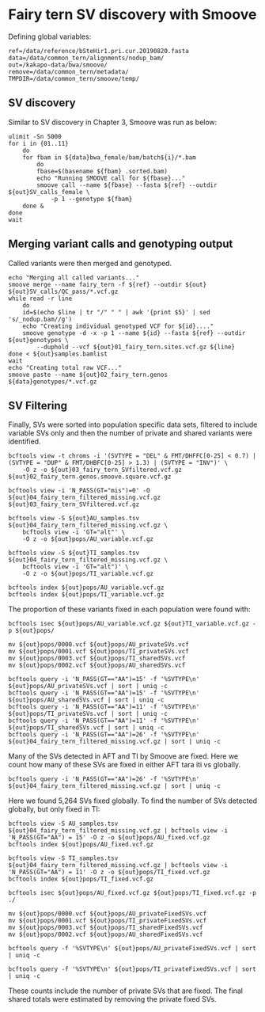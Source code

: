# Fairy tern SV discovery with Smoove
Defining global variables:
```
ref=/data/reference/bSteHir1.pri.cur.20190820.fasta
data=/data/common_tern/alignments/nodup_bam/
out=/kakapo-data/bwa/smoove/
remove=/data/common_tern/metadata/
TMPDIR=/data/common_tern/smoove/temp/
```
## SV discovery
Similar to SV discovery in Chapter 3, Smoove was run as below:
```
ulimit -Sn 5000
for i in {01..11}
    do
    for fbam in ${data}bwa_female/bam/batch${i}/*.bam
        do
        fbase=$(basename ${fbam} .sorted.bam)
        echo "Running SMOOVE call for ${fbase}..."
        smoove call --name ${fbase} --fasta ${ref} --outdir ${out}SV_calls_female \
            -p 1 --genotype ${fbam}
    done &
done
wait
```
## Merging variant calls and genotyping output
Called variants were then merged and genotyped. 
```
echo "Merging all called variants..."
smoove merge --name fairy_tern -f ${ref} --outdir ${out} ${out}SV_calls/QC_pass/*.vcf.gz
while read -r line
    do
    id=$(echo $line | tr "/" " " | awk '{print $5}' | sed 's/_nodup.bam//g')
    echo "Creating individual genotyped VCF for ${id}...."
    smoove genotype -d -x -p 1 --name ${id} --fasta ${ref} --outdir ${out}genotypes \
        --duphold --vcf ${out}01_fairy_tern.sites.vcf.gz ${line}
done < ${out}samples.bamlist
wait
echo "Creating total raw VCF..."
smoove paste --name ${out}02_fairy_tern.genos ${data}genotypes/*.vcf.gz
```

## SV Filtering
Finally, SVs were sorted into population specific data sets, filtered to include variable SVs only and then the number of private and shared variants were identified. 
```
bcftools view -t chroms -i '(SVTYPE = "DEL" & FMT/DHFFC[0-25] < 0.7) | (SVTYPE = "DUP" & FMT/DHBFC[0-25] > 1.3) | (SVTYPE = "INV")' \
    -O z -o ${out}03_fairy_tern_SVfiltered.vcf.gz ${out}02_fairy_tern.genos.smoove.square.vcf.gz

bcftools view -i 'N_PASS(GT="mis")=0' -O ${out}04_fairy_tern_filtered_missing.vcf.gz ${out}03_fairy_tern_SVfiltered.vcf.gz

bcftools view -S ${out}AU_samples.tsv ${out}04_fairy_tern_filtered_missing.vcf.gz \
    bcftools view -i 'GT="alt"' \
    -O z -o ${out}pops/AU_variable.vcf.gz

bcftools view -S ${out}TI_samples.tsv ${out}04_fairy_tern_filtered_missing.vcf.gz \
    bcftools view -i 'GT="alt")' \
    -O z -o ${out}pops/TI_variable.vcf.gz

bcftools index ${out}pops/AU_variable.vcf.gz
bcftools index ${out}pops/TI_variable.vcf.gz
```
The proportion of these variants fixed in each population were found with:
```
bcftools isec ${out}pops/AU_variable.vcf.gz ${out}TI_variable.vcf.gz -p ${out}pops/

mv ${out}pops/0000.vcf ${out}pops/AU_privateSVs.vcf
mv ${out}pops/0001.vcf ${out}pops/TI_privateSVs.vcf
mv ${out}pops/0003.vcf ${out}pops/TI_sharedSVs.vcf
mv ${out}pops/0002.vcf ${out}pops/AU_sharedSVs.vcf

bcftools query -i 'N_PASS(GT=="AA")=15' -f '%SVTYPE\n' ${out}pops/AU_privateSVs.vcf | sort | uniq -c
bcftools query -i 'N_PASS(GT=="AA")=15' -f '%SVTYPE\n' ${out}pops/AU_sharedSVs.vcf | sort | uniq -c
bcftools query -i 'N_PASS(GT=="AA")=11' -f '%SVTYPE\n' ${out}pops/TI_privateSVs.vcf | sort | uniq -c
bcftools query -i 'N_PASS(GT=="AA")=11' -f '%SVTYPE\n' ${out}pops/TI_sharedSVs.vcf | sort | uniq -c
bcftools query -i 'N_PASS(GT=="AA")=26' -f '%SVTYPE\n' ${out}04_fairy_tern_filtered_missing.vcf.gz | sort | uniq -c
```
Many of the SVs detected in AFT and TI by Smoove are fixed. Here we count how many of these SVs are fixed in either AFT tara iti vs globally. 
```
bcftools query -i 'N_PASS(GT=="AA")=26' -f '%SVTYPE\n' ${out}04_fairy_tern_filtered_missing.vcf.gz | sort | uniq -c
```
Here we found 5,264 SVs fixed globally. To find the number of SVs detected globally, but only fixed in TI:
```
bcftools view -S AU_samples.tsv ${out}04_fairy_tern_filtered_missing.vcf.gz | bcftools view -i 'N_PASS(GT="AA") = 15' -O z -o ${out}pops/AU_fixed.vcf.gz
bcftools index ${out}pops/AU_fixed.vcf.gz

bcftools view -S TI_samples.tsv ${out}04_fairy_tern_filtered_missing.vcf.gz | bcftools view -i 'N_PASS(GT="AA") = 11' -O z -o ${out}pops/TI_fixed.vcf.gz
bcftools index ${out}pops/TI_fixed.vcf.gz

bcftools isec ${out}pops/AU_fixed.vcf.gz ${out}pops/TI_fixed.vcf.gz -p ./

mv ${out}pops/0000.vcf ${out}pops/AU_privateFixedSVs.vcf
mv ${out}pops/0001.vcf ${out}pops/TI_privateFixedSVs.vcf
mv ${out}pops/0003.vcf ${out}pops/TI_sharedFixedSVs.vcf
mv ${out}pops/0002.vcf ${out}pops/AU_sharedFixedSVs.vcf

bcftools query -f '%SVTYPE\n' ${out}pops/AU_privateFixedSVs.vcf | sort | uniq -c

bcftools query -f '%SVTYPE\n' ${out}pops/TI_privateFixedSVs.vcf | sort | uniq -c
```
These counts include the number of private SVs that are fixed. The final shared totals were estimated by removing the private fixed SVs.